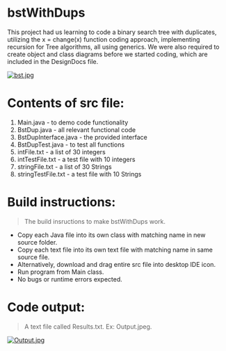 # bstWithDups
This project had us learning to code a binary search tree with duplicates, utilizing the x = change(x) function coding approach, implementing recursion for Tree algorithms, all using generics. We were also required to create object and class diagrams before we started coding, which are included in the DesignDocs file.

[![bst.jpg](https://i.postimg.cc/Yqtzz8L6/bst.jpg)](https://postimg.cc/ThHbRV91)

# Contents of src file:
  1. Main.java - to demo code functionality
  2. BstDup.java - all relevant functional code
  3. BstDupInterface.java - the provided interface
  4. BstDupTest.java - to test all functions
  5. intFile.txt - a list of 30 integers
  6. intTestFile.txt - a test file with 10 integers
  7. stringFile.txt - a list of 30 Strings
  8. stringTestFile.txt - a test file with 10 Strings

# Build instructions:
> The build insructions to make bstWithDups work.
- Copy each Java file into its own class with matching name in new source folder.
- Copy each text file into its own text file with matching name in same source file.
- Alternatively, download and drag entire src file into desktop IDE icon.
- Run program from Main class.
- No bugs or runtime errors expected.

# Code output:
> A text file called Results.txt. Ex: Output.jpeg.

[![Output.jpg](https://i.postimg.cc/T2zZdzSR/Output.jpg)](https://postimg.cc/s1JnKNs8)
